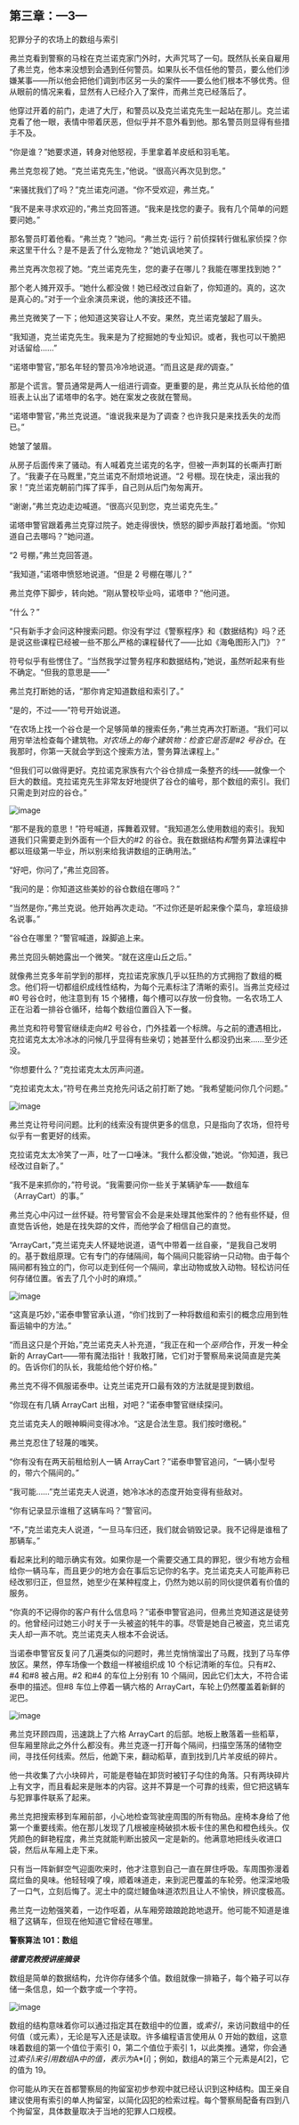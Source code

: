 ## 第三章：—3—

犯罪分子的农场上的数组与索引

弗兰克看到警察的马栓在克兰诺克家门外时，大声咒骂了一句。既然队长亲自雇用了弗兰克，他本来没想到会遇到任何警员。如果队长不信任他的警员，要么他们涉嫌某事——所以他会把他们调到市区另一头的案件——要么他们根本不够优秀。但从眼前的情况来看，显然有人已经介入了案件，而弗兰克已经落后了。

他穿过开着的前门，走进了大厅，和警员以及克兰诺克先生一起站在那儿。克兰诺克看了他一眼，表情中带着厌恶，但似乎并不意外看到他。那名警员则显得有些措手不及。

“你是谁？”她要求道，转身对他怒视，手里拿着羊皮纸和羽毛笔。

弗兰克忽视了她。“克兰诺克先生，”他说。“很高兴再次见到您。”

“来骚扰我们了吗？”克兰诺克问道。“你不受欢迎，弗兰克。”

“我不是来寻求欢迎的，”弗兰克回答道。“我来是找您的妻子。我有几个简单的问题要问她。”

那名警员盯着他看。“弗兰克？”她问。“弗兰克·运行？前侦探转行做私家侦探？你来这里干什么？是不是丢了什么宠物龙？”她讥讽地笑了。

弗兰克再次忽视了她。“克兰诺克先生，您的妻子在哪儿？我能在哪里找到她？”

那个老人摊开双手。“她什么都没做！她已经改过自新了，你知道的。真的，这次是真心的。”对于一个业余演员来说，他的演技还不错。

弗兰克微笑了一下；他知道这笑容让人不安。果然，克兰诺克皱起了眉头。

“我知道，克兰诺克先生。我来是为了挖掘她的专业知识。或者，我也可以干脆把对话留给……”

“诺塔申警官，”那名年轻的警员冷冷地说道。“而且这是*我的*调查。”

那是个谎言。警员通常是两人一组进行调查。更重要的是，弗兰克从队长给他的值班表上认出了诺塔申的名字。她在案发之夜就在警局。

“诺塔申警官，”弗兰克说道。“谁说我来是为了调查？也许我只是来找丢失的龙而已。”

她皱了皱眉。

从房子后面传来了骚动。有人喊着克兰诺克的名字，但被一声刺耳的长嘶声打断了。“我妻子在马厩里，”克兰诺克不耐烦地说道。“2 号棚。现在快走，滚出我的家！”克兰诺克朝前门挥了挥手，自己则从后门匆匆离开。

“谢谢，”弗兰克边走边喊道。“很高兴见到您，克兰诺克先生。”

诺塔申警官跟着弗兰克穿过院子。她走得很快，愤怒的脚步声敲打着地面。“你知道自己去哪吗？”她问道。

“2 号棚，”弗兰克回答道。

“我知道，”诺塔申愤怒地说道。“但是 2 号棚在哪儿？”

弗兰克停下脚步，转向她。“刚从警校毕业吗，诺塔申？”他问道。

“什么？”

“只有新手才会问这种搜索问题。你没有学过《警察程序》和《数据结构》吗？还是说这些课程已经被一些不那么严格的课程替代了——比如《海龟图形入门》？”

符号似乎有些愣住了。“当然我学过警务程序和数据结构，”她说，虽然听起来有些不确定。“但我的意思是——”

弗兰克打断她的话，“那你肯定知道数组和索引了。”

“是的，不过——”符号开始说道。

“在农场上找一个谷仓是一个足够简单的搜索任务，”弗兰克再次打断道。“我们可以用穷举法检查每个建筑物。*对农场上的每个建筑物：检查它是否是#2 号谷仓*。在我那时，你第一天就会学到这个搜索方法，警务算法课程上。”

“但我们可以做得更好。克拉诺克家族有六个谷仓排成一条整齐的线——就像一个巨大的数组。克拉诺克先生非常友好地提供了谷仓的编号，那个数组的索引。我们只需走到对应的谷仓。”

![image](img/f0019-01.jpg)

“那不是我的意思！”符号喊道，挥舞着双臂。“我知道怎么使用数组的索引。我知道我们只需要走到外面有一个巨大的#2 的谷仓。我在数据结构*和*警务算法课程中都以班级第一毕业，所以别来给我讲数组的正确用法。”

“好吧，你问了，”弗兰克回答。

“我问的是：你知道这些美妙的谷仓数组在哪吗？”

“当然是你，”弗兰克说。他开始再次走动。“不过你还是听起来像个菜鸟，拿班级排名说事。”

“谷仓在哪里？”警官喊道，跺脚追上来。

弗兰克回头朝她露出一个微笑。“就在这座山丘之后。”

就像弗兰克多年前学到的那样，克拉诺克家族几乎以狂热的方式拥抱了数组的概念。他们将一切都组织成线性结构，为每个元素标注了清晰的索引。当弗兰克经过#0 号谷仓时，他注意到有 15 个猪槽，每个槽可以存放一份食物。一名农场工人正在沿着一排谷仓循环，给每个数组位置舀入下一餐。

弗兰克和符号警官继续走向#2 号谷仓，门外挂着一个标牌。与之前的遭遇相比，克拉诺克太太冷冰冰的问候几乎显得有些亲切；她甚至什么都没扔出来……至少还没。

“你想要什么？”克拉诺克太太厉声问道。

“克拉诺克太太，”符号在弗兰克抢先问话之前打断了她。“我希望能问你几个问题。”

![image](img/f0020-01.jpg)

弗兰克让符号问问题。比利的线索没有提供更多的信息，只是指向了农场，但符号似乎有一套更好的线索。

克拉诺克太太冷笑了一声，吐了一口唾沫。“我什么都没做，”她说。“你知道，我已经改过自新了。”

“我不是来抓你的，”符号说。“我需要问你一些关于某辆驴车——数组车（ArrayCart）的事。”

弗兰克心中闪过一丝怀疑。符号警官会不会是来处理其他案件的？他有些怀疑，但直觉告诉他，她是在找失踪的文件，而他学会了相信自己的直觉。

“ArrayCart，”克兰诺克夫人怀疑地说道，语气中带着一丝自豪，“是我自己发明的。基于数组原理。它有专门的存储隔间，每个隔间只能容纳一只动物。由于每个隔间都有独立的门，你可以走到任何一个隔间，拿出动物或放入动物。轻松访问任何存储位置。省去了几个小时的麻烦。”

![image](img/f0021-01.jpg)

“这真是巧妙，”诺泰申警官承认道，“你们找到了一种将数组和索引的概念应用到牲畜运输中的方法。”

“而且这只是个开始，”克兰诺克夫人补充道，“我正在和一个*巫师*合作，开发一种全新的 ArrayCart——带有魔法指针！我敢打赌，它们对于警察局来说简直是完美的。告诉你们的队长，我能给他个好价格。”

弗兰克不得不佩服诺泰申。让克兰诺克开口最有效的方法就是提到数组。

“你现在有几辆 ArrayCart 出租，对吧？”诺泰申警官继续探问。

克兰诺克夫人的眼神瞬间变得冰冷。“这是合法生意。我们按时缴税。”

弗兰克忍住了轻蔑的嗤笑。

“你有没有在两天前租给别人一辆 ArrayCart？”诺泰申警官追问，“一辆小型号的，带六个隔间的。”

“我可能……”克兰诺克夫人说道，她冷冰冰的态度开始变得有些敌对。

“你有记录显示谁租了这辆车吗？”警官问。

“不，”克兰诺克夫人说道，“一旦马车归还，我们就会销毁记录。我不记得是谁租了那辆车。”

看起来比利的暗示确实有效。如果你是一个需要交通工具的罪犯，很少有地方会租给你一辆马车，而且更少的地方会在事后忘记你的名字。克兰诺克夫人可能声称已经改邪归正，但显然，她至少在某种程度上，仍然为她以前的同伙提供着有价值的服务。

“你真的不记得你的客户有什么信息吗？”诺泰申警官追问，但弗兰克知道这是徒劳的。他曾经问过她三小时关于一头被盗的牦牛的事。尽管是她自己被盗，克兰诺克夫人却一声不吭。克兰诺克夫人根本不会说话。

当诺泰申警官反复问了几遍类似的问题时，弗兰克悄悄溜出了马厩，找到了马车停放区。果然，停车场像一个数组一样被组织成 10 个标记清晰的车位。只有#2、#4 和#8 被占用。#2 和#4 的车位上分别有 10 个隔间，因此它们太大，不符合诺泰申的描述。但#8 车位上停着一辆六格的 ArrayCart，车轮上仍然覆盖着新鲜的泥巴。

![image](img/f0023-01.jpg)

弗兰克环顾四周，迅速跳上了六格 ArrayCart 的后部。地板上散落着一些稻草，但车厢里除此之外什么都没有。弗兰克逐一打开每个隔间，扫描空荡荡的储物空间，寻找任何线索。然后，他跪下来，翻动稻草，直到找到几片羊皮纸的碎片。

他一共收集了六小块碎片，可能是卷轴在卸货时被钉子勾住的角落。只有两块碎片上有文字，而且看起来是账本的内容。这并不算是一个可靠的线索，但它把这辆车与犯罪事件联系了起来。

弗兰克把搜索移到车厢前部，小心地检查驾驶座周围的所有物品。座椅本身给了他第一个重要线索。他在那儿发现了几根被座椅破损木板卡住的黑色和橙色线头。仅凭颜色的鲜艳程度，弗兰克就能判断出披风一定是新的。他满意地把线头收进口袋，然后从车厢上走下来。

只有当一阵新鲜空气迎面吹来时，他才注意到自己一直在屏住呼吸。车周围弥漫着腐烂鱼的臭味。他轻轻嗅了嗅，顺着味道走，来到泥巴覆盖的车轮旁。他深深地吸了一口气，立刻后悔了。泥土中的腐烂鳗鱼味道浓烈且让人不愉快，辨识度极高。

弗兰克一边勉强笑着，一边作呕着，从车厢旁踉踉跄跄地退开。他可能不知道是谁租了这辆车，但现在他知道它曾经在哪里。

**警察算法 101：数组**

***德雷克教授讲座摘录***

数组是简单的数据结构，允许你存储多个值。数组就像一排箱子，每个箱子可以存储一条信息，如一个数字或一个字符。

![image](img/f0024-01.jpg)

数组的结构意味着你可以通过指定其在数组中的位置，或*索引*，来访问数组中的任何值（或元素），无论是写入还是读取。许多编程语言使用从 0 开始的数组，这意味着数组的第一个值位于索引 0，第二个值位于索引 1，以此类推。通常，你会通过*索引*i*来引用数组*A*中的值，表示为*A*[*i*]；例如，数组*A*的第三个元素是*A*[2]，它的值为 19。

你可能从昨天在首都警察局的拘留室初步参观中就已经认识到这种结构。国王亲自建议使用有索引的单人拘留室，以简化囚犯的检索过程。每个警察局配备有四到八个拘留室，具体数量取决于当地的犯罪人口规模。
